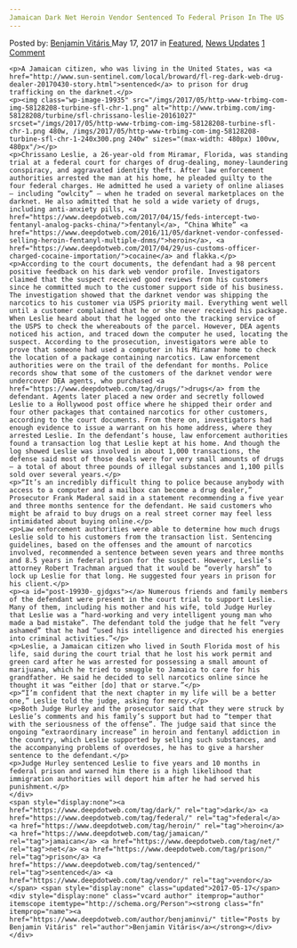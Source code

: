 ```yaml
---
Jamaican Dark Net Heroin Vendor Sentenced To Federal Prison In The US
---
```

<article class="post-listing post-19930 post type-post status-publish format-standard has-post-thumbnail hentry  tag-dark tag-federal tag-heroin tag-jamaican tag-net tag-prison tag-sentenced tag-vendor">
    <div class="post-inner">
        <span>Posted by: <a href="https://www.deepdotweb.com/author/benjaminvi/" title="">Benjamin Vitáris </a></span>
    <span>May 17, 2017</span>
    <span>in <a href="https://www.deepdotweb.com/category/deepdot-news/" rel="category tag">Featured</a>, <a href="https://www.deepdotweb.com/category/news-updates/" rel="category tag">News Updates</a></span>
    <span><a href="https://www.deepdotweb.com/2017/05/17/jamaican-dark-net-heroin-vendor-sentenced-federal-prison-us-2/#comments">1 Comment</a></span>
    </p>
    <div class="clear"></div>
    
    <p>A Jamaican citizen, who was living in the United States, was <a href="http://www.sun-sentinel.com/local/broward/fl-reg-dark-web-drug-dealer-20170430-story.html">sentenced</a> to prison for drug trafficking on the darknet.</p>
    <p><img class="wp-image-19935" src="/imgs/2017/05/http-www-trbimg-com-img-58128208-turbine-sfl-chr-1.png" alt="http://www.trbimg.com/img-58128208/turbine/sfl-chrissano-leslie-20161027" srcset="/imgs/2017/05/http-www-trbimg-com-img-58128208-turbine-sfl-chr-1.png 480w, /imgs/2017/05/http-www-trbimg-com-img-58128208-turbine-sfl-chr-1-240x300.png 240w" sizes="(max-width: 480px) 100vw, 480px"/></p>
    <p>Chrissano Leslie, a 26-year-old from Miramar, Florida, was standing trial at a federal court for charges of drug-dealing, money-laundering conspiracy, and aggravated identity theft. After law enforcement authorities arrested the man at his home, he pleaded guilty to the four federal charges. He admitted he used a variety of online aliases – including “owlcity” – when he traded on several marketplaces on the darknet. He also admitted that he sold a wide variety of drugs, including anti-anxiety pills, <a href="https://www.deepdotweb.com/2017/04/15/feds-intercept-two-fentanyl-analog-packs-china/">fentanyl</a>, “China White” <a href="https://www.deepdotweb.com/2016/11/05/darknet-vendor-confessed-selling-heroin-fentanyl-multiple-dnms/">heroin</a>, <a href="https://www.deepdotweb.com/2017/04/29/us-customs-officer-charged-cocaine-importation/">cocaine</a> and flakka.</p>
    <p>According to the court documents, the defendant had a 98 percent positive feedback on his dark web vendor profile. Investigators claimed that the suspect received good reviews from his customers since he committed much to the customer support side of his business. The investigation showed that the darknet vendor was shipping the narcotics to his customer via USPS priority mail. Everything went well until a customer complained that he or she never received his package. When Leslie heard about that he logged onto the tracking service of the USPS to check the whereabouts of the parcel. However, DEA agents noticed his action, and traced down the computer he used, locating the suspect. According to the prosecution, investigators were able to prove that someone had used a computer in his Miramar home to check the location of a package containing narcotics. Law enforcement authorities were on the trail of the defendant for months. Police records show that some of the customers of the darknet vendor were undercover DEA agents, who purchased <a href="https://www.deepdotweb.com/tag/drugs/">drugs</a> from the defendant. Agents later placed a new order and secretly followed Leslie to a Hollywood post office where he shipped their order and four other packages that contained narcotics for other customers, according to the court documents. From there on, investigators had enough evidence to issue a warrant on his home address, where they arrested Leslie. In the defendant’s house, law enforcement authorities found a transaction log that Leslie kept at his home. And though the log showed Leslie was involved in about 1,000 transactions, the defense said most of those deals were for very small amounts of drugs – a total of about three pounds of illegal substances and 1,100 pills sold over several years.</p>
    <p>“It’s an incredibly difficult thing to police because anybody with access to a computer and a mailbox can become a drug dealer,” Prosecutor Frank Maderal said in a statement recommending a five year and three months sentence for the defendant. He said customers who might be afraid to buy drugs on a real street corner may feel less intimidated about buying online.</p>
    <p>Law enforcement authorities were able to determine how much drugs Leslie sold to his customers from the transaction list. Sentencing guidelines, based on the offenses and the amount of narcotics involved, recommended a sentence between seven years and three months and 8.5 years in federal prison for the suspect. However, Leslie’s attorney Robert Trachman argued that it would be “overly harsh” to lock up Leslie for that long. He suggested four years in prison for his client.</p>
    <p><a id="post-19930-_gjdgxs"></a> Numerous friends and family members of the defendant were present in the court trial to support Leslie. Many of them, including his mother and his wife, told Judge Hurley that Leslie was a “hard-working and very intelligent young man who made a bad mistake”. The defendant told the judge that he felt “very ashamed” that he had “used his intelligence and directed his energies into criminal activities.”</p>
    <p>Leslie, a Jamaican citizen who lived in South Florida most of his life, said during the court trial that he lost his work permit and green card after he was arrested for possessing a small amount of marijuana, which he tried to smuggle to Jamaica to care for his grandfather. He said he decided to sell narcotics online since he thought it was “either [do] that or starve.”</p>
    <p>“I’m confident that the next chapter in my life will be a better one,” Leslie told the judge, asking for mercy.</p>
    <p>Both Judge Hurley and the prosecutor said that they were struck by Leslie’s comments and his family’s support but had to “temper that with the seriousness of the offense”. The judge said that since the ongoing “extraordinary increase” in heroin and fentanyl addiction in the country, which Leslie supported by selling such substances, and the accompanying problems of overdoses, he has to give a harsher sentence to the defendant.</p>
    <p>Judge Hurley sentenced Leslie to five years and 10 months in federal prison and warned him there is a high likelihood that immigration authorities will deport him after he had served his punishment.</p>
    </div>
    <span style="display:none"><a href="https://www.deepdotweb.com/tag/dark/" rel="tag">dark</a> <a href="https://www.deepdotweb.com/tag/federal/" rel="tag">federal</a> <a href="https://www.deepdotweb.com/tag/heroin/" rel="tag">heroin</a> <a href="https://www.deepdotweb.com/tag/jamaican/" rel="tag">jamaican</a> <a href="https://www.deepdotweb.com/tag/net/" rel="tag">net</a> <a href="https://www.deepdotweb.com/tag/prison/" rel="tag">prison</a> <a href="https://www.deepdotweb.com/tag/sentenced/" rel="tag">sentenced</a> <a href="https://www.deepdotweb.com/tag/vendor/" rel="tag">vendor</a></span> <span style="display:none" class="updated">2017-05-17</span>
    <div style="display:none" class="vcard author" itemprop="author" itemscope itemtype="http://schema.org/Person"><strong class="fn" itemprop="name"><a href="https://www.deepdotweb.com/author/benjaminvi/" title="Posts by Benjamin Vitáris" rel="author">Benjamin Vitáris</a></strong></div>
    </div>
</article>

